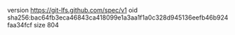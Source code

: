 version https://git-lfs.github.com/spec/v1
oid sha256:bac64fb3eca46843ca418099e1a3aa1f1a0c328d945136eefb46b924faa34fcf
size 804

